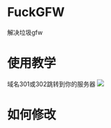 # FuckGFW
解决垃圾gfw

# 使用教学
域名301或302跳转到你的服务器
![](https://i.imgur.com/nfMV6FT.png)

# 如何修改
<script src="https://gist.github.com/MCTGyt/b675a1ba74ff17fe520d11f34508931d.js"></script>
